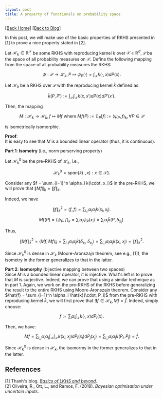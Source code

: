 ```yaml
---
layout: post
title: A property of functionals on probability space
---   
```

[[Back Home]](/)  [[Back to Blog]](/blogs/post) 

In this post, we will make use of the basic properties of RKHS presented in [1] to prove a nice property stated in [2]. 

Let $\mathcal{H}_k \in \mathbb{R}^{\mathcal{X}}$ be some RKHS with reproducing kernel $k$ over $\mathcal{X} \in \mathbb{R}^d$, $\mathcal{P}$ be the space of all probability measures on $\mathcal{X}$. Define the following mapping from the space of all probability measures the RKHS: 

$$\psi: \mathcal{P} \rightarrow \mathcal{H}_k, P \mapsto \psi_P(\cdot) = \int_{\mathcal{X}} k(\cdot, x) dP(x).$$


Let $\mathcal{H}_{\hat{k}}$ be a RKHS over $\mathcal{P}$ with the reproducing kernel $\hat{k}$ defined as: 

$$\hat{k}(P, P') := \int_{\mathcal{X}} \int_{\mathcal{X}} k(x, x') dP(x) dP'(x').$$

Then, the mapping  


$$M: \mathcal{H}_k \rightarrow \mathcal{H}_{\hat{k}}, f \mapsto Mf \text{ where } Mf(P) := \mathbb{E}_P[f] := \langle \psi_P, f \rangle_k, \forall P \in \mathcal{P}$$

is isometrically isomorphic. 

**Proof**:   
It is easy to see that $M$ is a bounded linear operator (thus, it is continuous). 

**Part 1**: **Isometry** (i.e., norm perserving property)   

Let $\mathcal{H}_k^0$ be the pre-RKHS of $\mathcal{H}_k$, i.e., 

$$\mathcal{H}_k^0 = span\{ k(\cdot, x): x \in \mathcal{X}\}.$$

Consider any $f = \sum_{i=1}^n \alpha_i k(\cdot, x_i)$ in the pre-RKHS, we will prove that $\| Mf \|_{\hat{k}} = \| f \|_k.$

Indeed, we have 

$$ \| f\|_k^2 = \langle f ,f \rangle = \sum_{i,j} \alpha_i \alpha_j k(x_i, x_j).$$

$$  Mf(P) = \langle \psi_P, f \rangle_k = \sum_i \alpha_i \psi_P(x_i) = \sum_i \alpha_i \hat{k}(P, \delta_{x_i}).$$

Thus, 

$$ \| Mf \|_{\hat{k}}^2 = \langle Mf, Mf \rangle_{\hat{k}} = \sum_{i,j} \alpha_i \alpha_j \hat{k}(\delta_{x_i}, \delta_{x_j}) = \sum_{i,j} \alpha_i \alpha_j k(x_i, x_j) = \| f\|_k^2. $$

Since $\mathcal{H}_k^0$ is dense in $\mathcal{H}_k$ (Moore-Aronszajn theorem, see e.g., [1]), the isometry in the former generalizes to that in the latter. 

**Part 2**: **Isomorphy** (bijective mapping between two spaces)  
Since $M$ is a bounded linear operator, it is injective. What's left is to prove that $M$ is surjective.  Indeed, we can prove that using a similar technique as in part 1. Again, we work on the pre-RKHS of the RKHS before generalizing the result to the entire RKHS using Moore-Aronszajn theorem. Consider any $\hat{f} = \sum_{i=1}^n \alpha_i \hat{k}(\cdot, P_i)$ from the pre-RKHS with reproducing kernel $\hat{k}$, we will first prove that $\exists f \in \mathcal{H}_k, Mf = \hat{f}$. Indeed, simply choose: 

$$f := \sum_i \alpha_i \int_{\mathcal{X}} k(\cdot, x) dP_i(x).$$

Then, we have: 

$$Mf = \sum_{i,j} \alpha_i \alpha_j \int_{\mathcal{X}}\int_{\mathcal{X}} k(x_i, x_j) dP_i(x_i) dP_j(x_j) = \sum_{i,j} \alpha_i \alpha_j \hat{k}(P_i, P_j) = \hat{f}.$$


Since $\mathcal{H}_k^0$ is dense in $\mathcal{H}_k$, the isomormy in the former generalizes to that in the latter.
## References  
[1]  Thanh's blog. [*Basics of LKHS and beyond*](http://thanhnguyentang.github.io/blogs/rkhs.pdf).  
[2]  Oliveira, R., Ott, L., and Ramos, F. (2019). *Bayesian optimisation under uncertain inputs*.